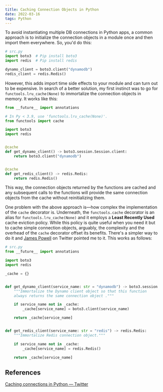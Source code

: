 ```yaml
---
title: Caching Connection Objects in Python
date: 2022-03-16
tags: Python
---
```


To avoid instantiating multiple DB connections in Python apps, a common approach is to initialize the connection objects in a module once and then import them everywhere. So, you'd do this:

```python
# src.py
import boto3  # Pip install boto3
import redis  # Pip install redis

dynamo_client = boto3.client("dynamodb")
redis_client = redis.Redis()
```

However, this adds import time side effects to your module and can turn out to be expensive. In search of a better solution, my first instinct was to go for `functools.lru_cache(None)` to immortalize the connection objects in memory. It works like this:

```python
from __future__ import annotations

# In Py < 3.9, use 'functools.lru_cache(None)'.
from functools import cache

import boto3
import redis


@cache
def get_dynamo_client() -> boto3.session.Session.client:
    return boto3.client("dynamodb")


@cache
def get_redis_client() -> redis.Redis:
    return redis.Redis()
```

This way, the connection objects returned by the functions are cached and any subsequent calls to the functions will provide the same connection objects from the cache without reinitializing them.

One problem with the above approach is—how complex the implementation of the `cache` decorator is. Underneath, the `functools.cache` decorator is an alias for `functools.lru_cache(None)` and it employs a **Least Recently Used** cache eviction policy. While this policy is quite useful when you need it but to cache simple connection objects, arguably, the complexity and the overhead of the `cache` decorator offset its benefits. There's a simpler way to do it and [James Powell](https://twitter.com/dontusethiscode) on Twitter pointed me to it. This works as follows:

```python
# src.py
from __future__ import annotations

import boto3
import redis

_cache = {}


def get_dynamo_client(service_name: str = "dynamodb") -> boto3.session.Session.client:
    """Immortalize the Dynamo client object so that this function
    always returns the same connection object ."""

    if service_name not in _cache:
        _cache[service_name] = boto3.client(service_name)

    return _cache[service_name]


def get_redis_client(service_name: str = "redis") -> redis.Redis:
    """Immortalize Redis connection object."""

    if service_name not in _cache:
        _cache[service_name] = redis.Redis()

    return _cache[service_name]
```


## References

[Caching connections in Python — Twitter](https://twitter.com/rednafi/status/1503465791987273729?s=20&t=GlzWHBF_y0ZR-uKHVSP40Q)
